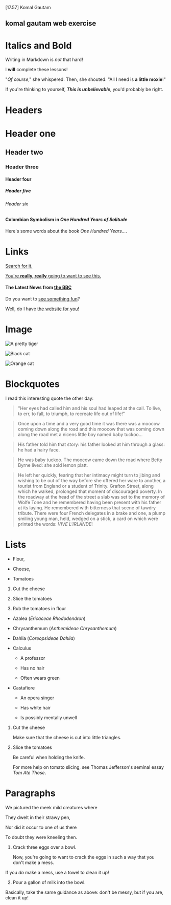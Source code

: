 [17.57] Komal Gautam

## komal gautam web exercise




# Italics and Bold

Writing in Markdown is _not_ that hard!

I **will** complete these lessons!

"_Of course_," she whispered. Then, she shouted: "All I need is **a little moxie**!"

If you're thinking to yourself, **_This is unbelievable_**, you'd probably be right.

 

# Headers

# Header one

## Header two

### Header three

#### Header four

##### Header five

###### Header six

 

#### Colombian Symbolism in _One Hundred Years of Solitude_

 

Here's some words about the book _One Hundred Years..._.

 

# Links

[Search for it.](www.google.com)

[You're **really, really** going to want to see this.](www.dailykitten.com)

#### The Latest News from [the BBC](www.bbc.com/news)

Do you want to [see something fun][a fun place]?

 

Well, do I have [the website for you][another fun place]!

 

[a fun place]:www.zombo.com

[another fun place]:www.stumbleupon.com

 

# Image

![A pretty tiger](https://upload.wikimedia.org/wikipedia/commons/5/56/Tiger.50.jpg)

![Black cat][Black]

 

![Orange cat][Orange]

 

[Black]: https://upload.wikimedia.org/wikipedia/commons/a/a3/81_INF_DIV_SSI.jpg

 

[Orange]: http://icons.iconarchive.com/icons/google/noto-emoji-animals-nature/256/22221-cat-icon.png

 

# Blockquotes

I read this interesting quote the other day:

 

>"Her eyes had called him and his soul had leaped at the call. To live, to err, to fall, to triumph, to recreate life out of life!"

 

>Once upon a time and a very good time it was there was a moocow coming down along the road and this moocow that was coming down along the road met a nicens little boy named baby tuckoo...

 

>His father told him that story: his father looked at him through a glass: he had a hairy face.

 

>He was baby tuckoo. The moocow came down the road where Betty Byrne lived: she sold lemon platt.

 

>He left her quickly, fearing that her intimacy might turn to jibing and wishing to be out of the way before she offered her ware to another, a tourist from England or a student of Trinity. Grafton Street, along which he walked, prolonged that moment of discouraged poverty. In the roadway at the head of the street a slab was set to the memory of Wolfe Tone and he remembered having been present with his father at its laying. He remembered with bitterness that scene of tawdry tribute. There were four French delegates in a brake and one, a plump smiling young man, held, wedged on a stick, a card on which were printed the words: _VIVE L'IRLANDE_!

 

# Lists

* Flour,

* Cheese,

* Tomatoes

 

1. Cut the cheese

2. Slice the tomatoes

3. Rub the tomatoes in flour

 

* Azalea (_Ericaceae Rhododendron_)

* Chrysanthemum (_Anthemideae Chrysanthemum_)

* Dahlia (_Coreopsideae Dahlia_)

 

* Calculus  

  *  A professor

  *  Has no hair

  * Often wears green

* Castafiore

  * An opera singer

  * Has white hair

  * Is possibly mentally unwell

 

 1. Cut the cheese

 

    Make sure that the cheese is cut into little triangles.

 

2. Slice the tomatoes

 

    Be careful when holding the knife.  

   

    For more help on tomato slicing, see Thomas Jefferson's      seminal essay _Tom Ate Those_.

 

# Paragraphs

We pictured the meek mild creatures where  

They dwelt in their strawy pen,  

Nor did it occur to one of us there  

To doubt they were kneeling then.

 

1. Crack three eggs over a bowl.  

   Now, you're going to want to crack the eggs in such a way that you don't make a mess.  

If you _do_ make a mess, use a towel to clean it up!

 

2. Pour a gallon of milk into the bowl.  

Basically, take the same guidance as above: don't be messy, but if you are, clean it up!